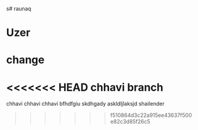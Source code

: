 s# raunaq
# Uzer
# change
<<<<<<< HEAD
chhavi branch 
=======
chhavi 
chhavi 
chhavi 
bfhdfgiu
skdhgady
askldljlaksjd
shailender
>>>>>>> f510864d3c22a915ee43637f500e82c3d85f26c5
